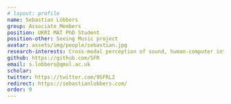 ```yaml
---
# layout: profile
name: Sebastian Löbbers
group: Associate Members
position: UKRI MAT PhD Student
position-other: Seeing Music project
avatar: assets/img/people/sebastian.jpg
research-interests: Cross-modal perception of sound, human-computer interaction, music production 
github: https://github.com/SFR
email: s.lobbers@qmul.ac.uk
scholar: 
twitter: https://twitter.com/9SFRL2
redirect: https://sebastianlobbers.com/
order: 9
---
```


